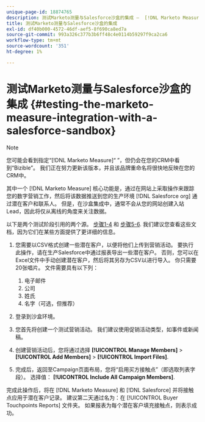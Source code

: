 ```yaml
---
unique-page-id: 18874765
description: 测试Marketo测量与Salesforce沙盒的集成 —  [!DNL Marketo Measure]  — 产品文档
title: 测试Marketo测量与Salesforce沙盒的集成
exl-id: df40b000-4572-46df-aef5-8f690ca8ed7a
source-git-commit: 993a326c377b3b6ff48c4e0114b59297f9ca2ca6
workflow-type: tm+mt
source-wordcount: '351'
ht-degree: 1%

---
```


# 测试Marketo测量与Salesforce沙盒的集成 {#testing-the-marketo-measure-integration-with-a-salesforce-sandbox}

>[!NOTE]
>
>您可能会看到指定“[!DNL Marketo Measure]“ ”，但仍会在您的CRM中看到“Bizible”。 我们正在努力更新该版本，并且该品牌重命名将很快地反映在您的CRM中。

其中一个 [!DNL Marketo Measure] 核心功能是，通过在网站上采取操作来跟踪您的数字营销工作，然后将该数据推送到您的生产环境 [!DNL Salesforce org] 通过潜在客户和联系人。 但是，在沙盒集成中，通常不会从您的网站创建入站Lead，因此将仅从离线的角度来关注数据。

以下是两个测试阶段引用的两个源。 [步骤1-4](https://help.salesforce.com/apex/HTViewHelpDoc?id=lead_import_wizard.htm&amp;language=en_US) 和 [步骤5-6](/help/channel-tracking-and-setup/offline-channels/syncing-offline-campaigns.md). 我们建议您查看这些文档，因为它们在某些方面提供了更详细的信息。

1. 您需要以CSV格式创建一些潜在客户，以便将他们上传到营销活动。 要执行此操作，请在生产Salesforce中通过报表导出一些潜在客户。 否则，您可以在Excel文件中手动创建潜在客户，然后将其另存为CSV以进行导入。 你只需要20张唱片。 文件需要具有以下列：

   1. 电子邮件
   1. 公司
   1. 姓氏
   1. 名字（可选，但推荐）

1. 登录到沙盒环境。
1. 您首先将创建一个测试营销活动。 我们建议使用促销活动类型，如事件或新闻稿。
1. 创建营销活动后，您将通过选择 **[!UICONTROL Manage Members]** > **[!UICONTROL Add Members]** > **[!UICONTROL Import Files]**.
1. 完成后，返回至Campaign页面布局，您将“启用买方接触点”（即选取列表字段）。 选择值： **[!UICONTROL Include All Campaign Members]**.

完成此操作后，将在 [!DNL Marketo Measure] 和 [!DNL Salesforce] 并将接触点应用于潜在客户记录。 建议第二天通过名为：在 [!UICONTROL Buyer Touchpoints Reports] 文件夹。 如果报表为每个潜在客户填充接触点，则表示成功。

